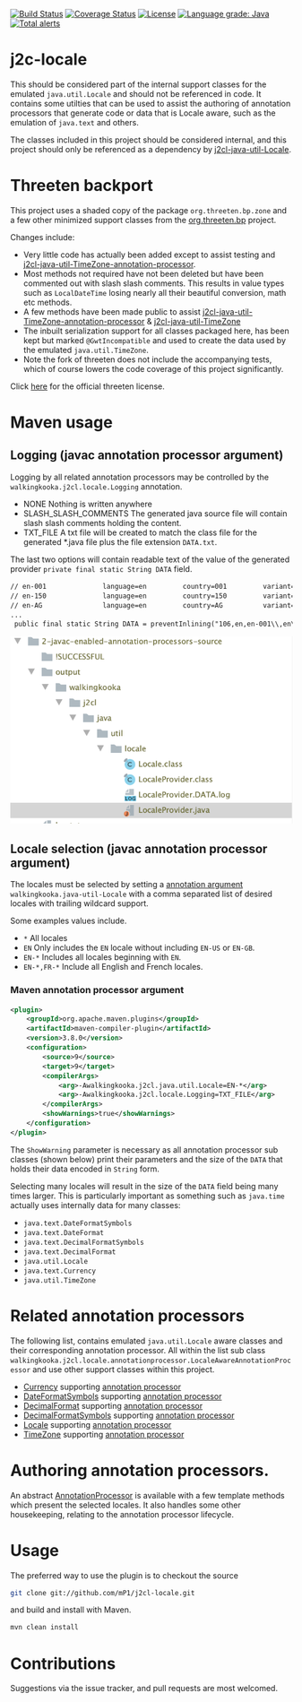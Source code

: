 [![Build Status](https://travis-ci.com/mP1/j2cl-locale.svg?branch=master)](https://travis-ci.com/mP1/j2cl-locale.svg.svg?branch=master)
[![Coverage Status](https://coveralls.io/repos/github/mP1/j2cl-locale/badge.svg?branch=master)](https://coveralls.io/github/mP1/j2cl-locale?branch=master)
[![License](https://img.shields.io/badge/License-Apache%202.0-blue.svg)](https://opensource.org/licenses/Apache-2.0)
[![Language grade: Java](https://img.shields.io/lgtm/grade/java/g/mP1/j2cl-locale.svg?logo=lgtm&logoWidth=18)](https://lgtm.com/projects/g/mP1/j2cl-locale/context:java)
[![Total alerts](https://img.shields.io/lgtm/alerts/g/mP1/j2cl-locale.svg?logo=lgtm&logoWidth=18)](https://lgtm.com/projects/g/mP1/j2cl-locale/alerts/)



j2c-locale
=================

This should be considered part of the internal support classes for the emulated `java.util.Locale` and should not be referenced in code.
It contains some utilties that can be used to assist the authoring of annotation processors that generate code or data that is Locale aware,
such as the emulation of `java.text` and others.

The classes included in this project should be considered internal, and this project should only be referenced as a dependency
by [j2cl-java-util-Locale](https://travis-ci.com/mP1/j2cl-java-util-Locale).



# Threeten backport

This project uses a shaded copy of the package `org.threeten.bp.zone` and a few other minimized support classes from the
[org.threeten.bp](https://www.threeten.org/) project.

Changes include:

- Very little code has actually been added except to assist testing and [j2cl-java-util-TimeZone-annotation-processor](https://github.com/mP1/j2cl-java-util-TimeZone-annotation-processor).
- Most methods not required have not been deleted but have been commented out with slash slash comments. This results in value types such as `LocalDateTime` losing nearly all their beautiful conversion, math etc methods.
- A few methods have been made public to assist [j2cl-java-util-TimeZone-annotation-processor](https://github.com/mP1/j2cl-java-util-TimeZone-annotation-processor) & [j2cl-java-util-TimeZone](https://github.com/mP1/j2cl-java-util-TimeZone)
- The inbuilt serialization support for all classes packaged here, has been kept but marked `@GwtIncompatible` and used to create the data used by the emulated `java.util.TimeZone`.
- Note the fork of threeten does not include the accompanying tests, which of course lowers the code coverage of this project significantly.

Click [here](https://github.com/ThreeTen/threetenbp/blob/master/LICENSE.txt) for the official threeten license. 



# Maven usage

## Logging (javac annotation processor argument)

Logging by all related annotation processors may be controlled by the `walkingkooka.j2cl.locale.Logging` annotation. 

- NONE Nothing is written anywhere
- SLASH_SLASH_COMMENTS The generated java source file will contain slash slash comments holding the content.
- TXT_FILE A txt file will be created to match the class file for the generated *.java file plus the file extension `DATA.txt`.

The last two options will contain readable text of the value of the generated provider `private final static String DATA` field. 

```txt
// en-001              language=en         country=001         variant=            script=             encoded=en-001,en,001
// en-150              language=en         country=150         variant=            script=             encoded=en-150,en,150
// en-AG               language=en         country=AG          variant=            script=             encoded=en-AG,en,AG
...
 public final static String DATA = preventInlining("106,en,en-001\\,en\...
```

![Sample TXT_FILE](walkingkooka.j2cl.logging.Logging.png)



## Locale selection (javac annotation processor argument)

The locales must be selected by setting a [annotation argument](https://docs.oracle.com/javase/7/docs/technotes/tools/windows/javac.html)
`walkingkooka.java-util-Locale` with a comma separated list of desired locales with trailing wildcard support.

Some examples values include.

- `*` All locales
- `EN` Only includes the `EN` locale without including `EN-US` or `EN-GB`.
- `EN-*` Includes all locales beginning with `EN`.
- `EN-*,FR-*` Include all English and French locales.



### Maven annotation processor argument

```xml
<plugin>
    <groupId>org.apache.maven.plugins</groupId>
    <artifactId>maven-compiler-plugin</artifactId>
    <version>3.8.0</version>
    <configuration>
        <source>9</source>
        <target>9</target>
        <compilerArgs>
            <arg>-Awalkingkooka.j2cl.java.util.Locale=EN-*</arg>
            <arg>-Awalkingkooka.j2cl.locale.Logging=TXT_FILE</arg>
        </compilerArgs>
        <showWarnings>true</showWarnings>
    </configuration>
</plugin>
```

The `ShowWarning` parameter is necessary as all annotation processor sub classes (shown below) print their parameters and
the size of the `DATA` that holds their data encoded in `String` form.

Selecting many locales will result in the size of the `DATA` field being many times larger. This is particularly important
as something such as `java.time` actually uses internally data for many classes:

- `java.text.DateFormatSymbols`
- `java.text.DateFormat`
- `java.text.DecimalFormatSymbols`
- `java.text.DecimalFormat`
- `java.util.Locale`
- `java.text.Currency`
- `java.util.TimeZone`



# Related annotation processors

The following list, contains emulated `java.util.Locale` aware classes and their corresponding annotation processor.
All within the list sub class `walkingkooka.j2cl.locale.annotationprocessor.LocaleAwareAnnotationProcessor` and use other
support classes within this project.

- [Currency](https://github.com/mP1/j2cl-java-util-Currency) supporting [annotation processor](https://github.com/mP1/j2cl-java-util-currency-annotation-processsor)
- [DateFormatSymbols](https://github.com/mP1/j2cl-java-text) supporting [annotation processor](https://github.com/mP1/j2cl-java-text-annotation-processor/blob/master/src/main/java/walkingkooka/j2cl/java/text/annotationprocessor/DateFormatSymbolsProviderAnnotationProcessor.java)
- [DecimalFormat](https://github.com/mP1/j2cl-java-text) supporting [annotation processor](https://github.com/mP1/j2cl-java-text-annotation-processor/blob/master/src/main/java/walkingkooka/j2cl/java/text/annotationprocessor/DecimalFormatProviderAnnotationProcessor.java)
- [DecimalFormatSymbols](https://github.com/mP1/j2cl-java-text) supporting [annotation processor](https://github.com/mP1/j2cl-java-text-annotation-processor/blob/master/src/main/java/walkingkooka/j2cl/java/text/annotationprocessor/DecimalFormatSymbolsProviderAnnotationProcessor.java)
- [Locale](https://github.com/mP1/j2cl-java-util-Locale) supporting [annotation processor](https://github.com/mP1/j2cl-java-util-locale-annotation-processsor)
- [TimeZone](https://github.com/mP1/j2cl-java-util-TimeZone) supporting [annotation processor](https://github.com/mP1/j2cl-java-util-TimeZone-annotation-processsor)



# Authoring annotation processors.

An abstract [AnnotationProcessor](https://github.com/mP1/j2cl-locale/blob/master/src/main/java/walkingkooka/j2cl/locale/annotationprocessor/LocaleAwareAnnotationProcessor.java)
is available with a few template methods which present the selected locales. It also handles some other housekeeping,
relating to the annotation processor lifecycle.

 

# Usage

The preferred way to use the plugin is to checkout the source

```bash
git clone git://github.com/mP1/j2cl-locale.git
```

and build and install with Maven.

```bash
mvn clean install
```



# Contributions

Suggestions via the issue tracker, and pull requests are most welcomed.



